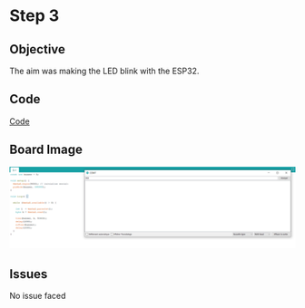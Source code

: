 # Step 3

## Objective

The aim was making the LED blink with the ESP32.

## Code

[Code](https://github.com/SlyAdrian/IoT-Efrei-2020-labs/blob/main/lab4/steps/step3/step3.ino)

## Board Image

![Image of the breadboard schema](https://github.com/SlyAdrian/IoT-Efrei-2020-labs/blob/main/lab2/report/ex1/Serial.png)

## Issues 

No issue faced
